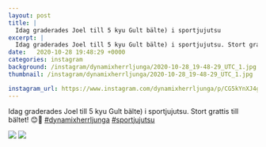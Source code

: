 ```yaml
---
layout: post
title: |
  Idag graderades Joel till 5 kyu Gult bälte) i sportjujutsu
excerpt: |
  Idag graderades Joel till 5 kyu Gult bälte) i sportjujutsu. Stort grattis till bältet! 😊💪  
date:   2020-10-28 19:48:29 +0000
categories: instagram
background: /instagram/dynamixherrljunga/2020-10-28_19-48-29_UTC_1.jpg
thumbnail: /instagram/dynamixherrljunga/2020-10-28_19-48-29_UTC_1.jpg

instagram_url: https://www.instagram.com/dynamixherrljunga/p/CG5kYnXJ4gT
---
```

Idag graderades Joel till 5 kyu Gult bälte) i sportjujutsu. Stort grattis till bältet! 😊💪 [#dynamixherrljunga](https://www.instagram.com/explore/tags/dynamixherrljunga/) [#sportjujutsu](https://www.instagram.com/explore/tags/sportjujutsu/)



<img src='/www-dynamix-herrljunga/instagram/dynamixherrljunga/2020-10-28_19-48-29_UTC_1.jpg' class='img-fluid' />


<img src='/www-dynamix-herrljunga/instagram/dynamixherrljunga/2020-10-28_19-48-29_UTC_2.jpg' class='img-fluid' />
